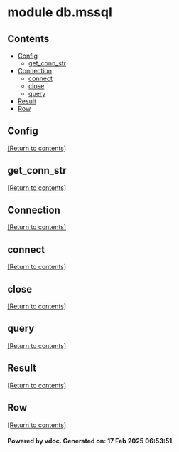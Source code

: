 # module db.mssql


## Contents
- [Config](#Config)
  - [get_conn_str](#get_conn_str)
- [Connection](#Connection)
  - [connect](#connect)
  - [close](#close)
  - [query](#query)
- [Result](#Result)
- [Row](#Row)

## Config
[[Return to contents]](#Contents)

## get_conn_str
[[Return to contents]](#Contents)

## Connection
[[Return to contents]](#Contents)

## connect
[[Return to contents]](#Contents)

## close
[[Return to contents]](#Contents)

## query
[[Return to contents]](#Contents)

## Result
[[Return to contents]](#Contents)

## Row
[[Return to contents]](#Contents)

#### Powered by vdoc. Generated on: 17 Feb 2025 06:53:51
